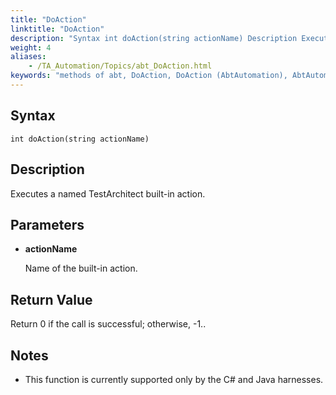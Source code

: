 ```yaml
--- 
title: "DoAction"
linktitle: "DoAction"
description: "Syntax int doAction(string actionName) Description Executes a named TestArchitect built-in action. Parameters actionName Name of the built-in action. Return Value Return 0 if the call is successful; ..."
weight: 4
aliases: 
    - /TA_Automation/Topics/abt_DoAction.html
keywords: "methods of abt, DoAction, DoAction (AbtAutomation), AbtAutomation, doaction, abtautomation doaction, execute TA built-in action"
---
```


## Syntax

`int doAction(string actionName)`

## Description

Executes a named TestArchitect built-in action.

## Parameters

-   **actionName**

    Name of the built-in action.


## Return Value

Return 0 if the call is successful; otherwise, -1..

## Notes

-   This function is currently supported only by the C\# and Java harnesses.




